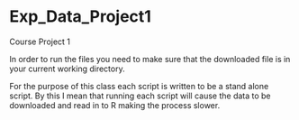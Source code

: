# Exp_Data_Project1
Course Project 1

In order to run the files you need to make sure that the downloaded file is in your current working directory.

For the purpose of this class each script is written to be a stand alone script. By this I mean that running each
script will cause the data to be downloaded and read in to R making the process slower.
